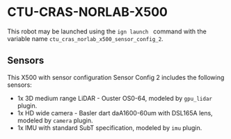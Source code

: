 # CTU-CRAS-NORLAB-X500
This robot may be launched using the `ign launch ` command with the variable name `ctu_cras_norlab_x500_sensor_config_2`.

## Sensors
This X500 with sensor configuration Sensor Config 2 includes the following sensors: 
* 1x 3D medium range LiDAR - Ouster OS0-64, modeled by `gpu_lidar` plugin.
* 1x HD wide camera - Basler dart daA1600-60um with DSL165A lens, modeled by `camera` plugin.
* 1x IMU with standard SubT specification, modeled by `imu` plugin.
